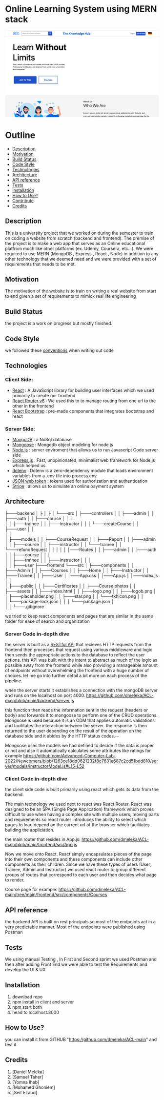 # Online Learning System using MERN stack

![Project img](./frontend/public/TKH.png "")

# Outline

- [Description](#description)
- [Motivation](#motivation)
- [Build Status](#build-status)
- [Code Style](#code-style)
- [Technologies](#technologies)
- [Architecture](#architecture)
- [API reference](#api-reference)
- [Tests](#tests)
- [Installation](#installation)
- [How to Use?](#how-to-use)
- [Contribute](#contribute)
- [Credits](#credits)

## Description

This is a university project that we worked on during the semester to train on coding a website from scratch (backend and frontend).
The premise of the project is to make a web app that serves as an Online educational platfrom much like other platforms (ex. Udemy, Coursera, etc...).
We were required to use MERN (MongoDB , Express , React , Node) in addition to any other technology that we deemed need and we were provided with a set of requirements that needs to be met.

## Motivation

The motivation of the website is to train on writing a real website from start to end given a set of requirements to mimick real life engineering

## Build Status

the project is a work on progress but mostly finished.

## Code Style

we followed these [conventions](https://google.github.io/styleguide/jsguide.html) when writing out code

## Technologies

### Client Side:

- [React](https://reactjs.org/) : A JavaScript library for building user interfaces which we used primarliy to create our frontend
- [React Router v6](https://reactrouter.com/en/main) : We used this to to manage routing from one url to the other in the frontend
- [React Bootstrap](https://react-bootstrap.github.io/) : pre-made components that integrates bootstrap and react

### Server Side:

- [MongoDB](https://www.mongodb.com/) : a NoSql database
- [Mongoose](https://mongoosejs.com/) : Mongodb object modeling for node.js
- [Node.js](https://nodejs.org/en/) : server enviroment that allows us to run Javascript Code server side
- [Express.js](https://expressjs.com/) : Fast, unopinionated, minimalist web framework for Node.js which helped us
- [dotenv](https://www.npmjs.com/package/dotenv) : Dotenv is a zero-dependency module that loads environment variables from a .env file into process.env
- [JSON web token](https://jwt.io/) : tokens used for authorization and authentication
- [Stripe](https://stripe.com/) : allows us to simulate an online payment system

## Architecture

├───backend
│ ├
│ ├
│ └───src
│ ├───controllers
│ │ ├───admin
│ │ ├───auth
│ │ ├───course
│ │ │  
│ │ ├───trainee
│ │ ├───instructor
│ │ │ └───createCourse
│ │ ├───user
│ │  
│ │  
│ ├───models
│ │ ├───CourseRequest
│ │ ├───Report
│ │ ├───admin
│ │ ├───course
│ │ ├───instructor
│ │ └───trainee
│ │ └───refundRequest
│ │
│ │
│ │───Routes
│ │ ├───admin
│ │ ├───auth
│ │ ├───course
│ │ │  
│ │ ├───trainee
│ │ ├───instructor
│ │ │  
│ │ ├───user
├───frontend
└───src
│ ├───components
│ │ ├───Admin
│ │ ├───Courses
│ │ ├───Home
│ │ ├───Instructor
│ │ ├───Trainee
│ │ ├───User
│ │───App.css
│ │───App.js
│ │───index.js  
│ │  
│ ├───public
│ │ ├───Certificates
│ │ ├───Course photos
│ │ ├───assets
│ │ ├───index.html
│ │ ├───logo.png
│ │ ├───logob.png
│ │ ├───placeholder.png
│ │ ├───star.png
│ │ └───tkhicon.png
│ │  
│ └───package-lock.json
│ │
│ └───package.json
│  
│
│
└───.gitignore

we tried to keep react components and pages that are similar in the same folder for ease of search and organization

### Server Code in-depth dive

the server is built as a [RESTful API](https://restfulapi.net/) that recieves HTTP requests from the frontend then processes that request using various middleware and logic then sends the appropriate actions to the database to reflect the user actions. this API was built with the intent to abstract as much of the logic as possible away from the frontend while also providing a manageable amount of endpoints without overwhelming the frontend with a huge number of choices. let me go into further detail a bit more on each process of the pipeline.

when the server starts it establishes a connection with the mongoDB server and runs on the localhost on port 4000.
https://github.com/dmeleka/ACL-main/blob/main/backend/server.js

this function then reads the information sent in the request (headers or body) and forwards it to mongoose to perform one of the CRUD operations. Mongoose is used because it is an ODM that applies automatic validations and facilitates the interaction between the server. the response is then returned to the user depending on the result of the operation on the database side and it abides by the HTTP status codes.--

Mongoose uses the models we had defined to decide if the data is proper or not and also it automatically calculates some attributes like ratings for example
https://github.com/Advanced-Computer-Lab-2022/Newcomers/blob/1263ce18dd0621232f8c7631e687c2cd51bdd810/server/models/instructorModel.js#L15-L52

### Client Code in-depth dive

the client side code is built primarily using react which gets its data from the backend.

The main technology we used next to react was React Router. React was designed to be an SPA (Single Page Application) framework which proves difficult to use when having a complex site with multiple users, moving parts and requirements so react router introduces the ability to select which pages to load depend on the current url of the browser which facilitates building the appliciation.

the main router that resides in App.js:
https://github.com/dmeleka/ACL-main/blob/main/frontend/src/App.js

Now we move onto React. React simply encapsulates pieces of the page into their own components and these components can include other components as their children. Since we have these types of users (User, Trainee, Admin and Instructor) we used react router to group different groups of routes that correspond to each user and then decides what page to render.

Course page for example:
https://github.com/dmeleka/ACL-main/tree/main/frontend/src/components/Courses

## API reference

the backend API is built on rest principals so most of the endpoints act in a very predictable manner. Most of the endpoints were published using Postman

## Tests

We using manual Testing , In First and Second sprint we used Postman and then after adding Front End we were able to test the Requirements and develop the UI & UX

## Installation

1. download repo
2. npm install in client and server
3. npm start both
4. head to localhost:3000

## How to Use?

you can install it from GITHUB "https://github.com/dmeleka/ACL-main" and test it

## Credits

1. [Daniel Meleka]
2. [Samuel Taher]
3. [Yomna Ihab]
4. [Mohamed Ghoniem]
5. [Seif ELabd]
